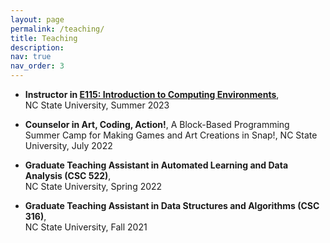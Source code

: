 ```yaml
---
layout: page
permalink: /teaching/
title: Teaching
description:
nav: true
nav_order: 3
---
```


- **Instructor in [E115: Introduction to Computing Environments](https://wolfware.ncsu.edu/courses/details/?sis_id=SIS:2023:6:10W:E:115:050)**,  
  NC State University, Summer 2023

- **Counselor in Art, Coding, Action!**, 
  A Block-Based Programming Summer Camp for Making Games and Art Creations in Snap!, NC State University, July 2022

- **Graduate Teaching Assistant in Automated Learning and Data Analysis (CSC 522)**,  
  NC State University, Spring 2022

- **Graduate Teaching Assistant in Data Structures and Algorithms (CSC 316)**,  
  NC State University, Fall 2021
